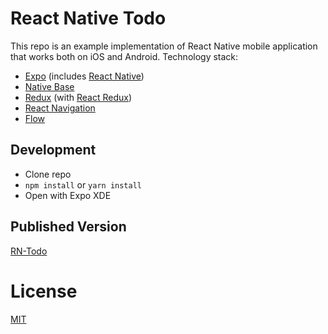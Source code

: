 # React Native Todo

This repo is an example implementation of React Native mobile application that works both on iOS and Android. Technology stack:
- [Expo](https://github.com/JamieMason/npm-cache-benchmark) (includes [React Native](https://github.com/expo/react-native))
- [Native Base](https://nativebase.io/)
- [Redux](http://redux.js.org/) (with [React Redux](https://github.com/reactjs/react-redux))
- [React Navigation](https://reactnavigation.org/)
- [Flow](https://flow.org/)

## Development

- Clone repo
- `npm install` or `yarn install`
- Open with Expo XDE

## Published Version

[RN-Todo](https://exp.host/@hellowin/rn-todo)

# License

[MIT](https://github.com/hellowin/rn-todo/blob/master/LICENSE)
